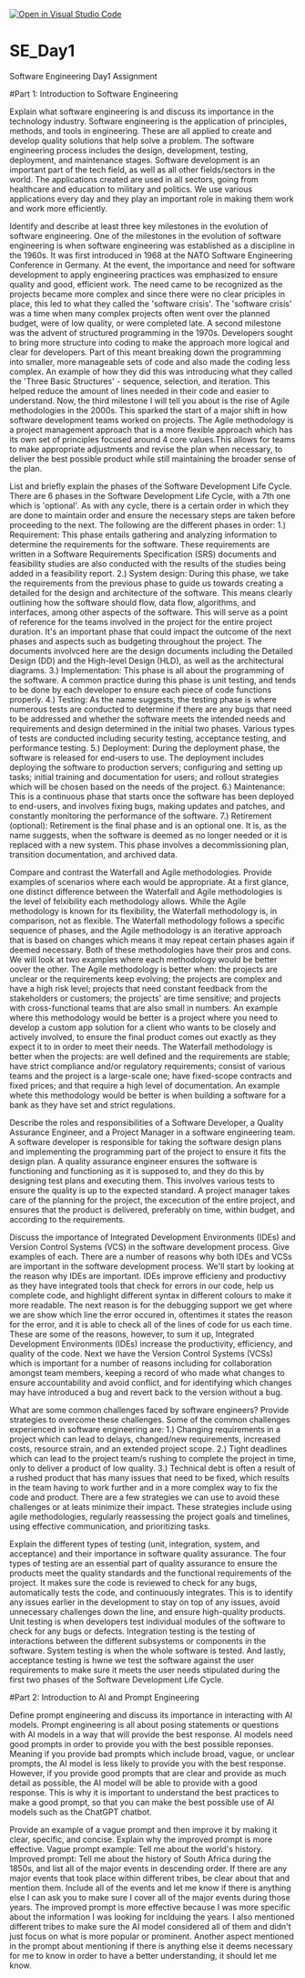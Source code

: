 [![Open in Visual Studio Code](https://classroom.github.com/assets/open-in-vscode-2e0aaae1b6195c2367325f4f02e2d04e9abb55f0b24a779b69b11b9e10269abc.svg)](https://classroom.github.com/online_ide?assignment_repo_id=15541894&assignment_repo_type=AssignmentRepo)
# SE_Day1
Software Engineering Day1 Assignment

#Part 1: Introduction to Software Engineering

Explain what software engineering is and discuss its importance in the technology industry.
Software engineering is the application of principles, methods, and tools in engineering. These are all applied to create and develop quality solutions that help solve a problem. The software engineering process includes the design, development, testing, deployment, and maintenance stages. Software development is an important part of the tech field, as well as all other fields/sectors in the world. The applications created are used in all sectors, going from healthcare and education to military and politics. We use various applications every day and they play an important role in making them work and work more efficiently. 

Identify and describe at least three key milestones in the evolution of software engineering.
One of the milestones in the evolution of software engineering is when software engineering was established as a discipline in the 1960s. It was first introduced in 1968 at the NATO Software Engineering Conference in Germany. At the event, the importance and need for software development to apply engineering practices was emphasized to ensure quality and good, efficient work. The need came to be recognized as the projects became more complex and since there were no clear priciples in place, this led to what they called the 'software crisis'. The 'software crisis' was a time when many complex projects often went over the planned budget, were of low quality, or were completed late.
A second milestone was the advent of structured programming in the 1970s. Developers sought to bring more structure into coding to make the approach more logical and clear for developers. Part of this meant breaking down the programming into smaller, more manageable sets of code and also made the coding less complex. An example of how they did this was introducing what they called the 'Three Basic Structures' - sequence, selection, and iteration. This helped reduce the amount of lines needed in their code and easier to understand.
Now, the third milestone I will tell you about is the rise of Agile methodologies in the 2000s. This sparked the start of a major shift in how software development teams worked on projects. The Agile methodology is a project management approach that is a more flexible approach which has its own set of principles focused around 4 core values.This allows for teams to make appropriate adjustments and revise the plan when necessary, to deliver the best possible product while still maintaining the broader sense of the plan.

List and briefly explain the phases of the Software Development Life Cycle.
There are 6 phases in the Software Development Life Cycle, with a 7th one which is 'optional'. As with any cycle, there is a certain order in which they are done to maintain order and ensure the necessary steps are taken before proceeding to the next. The following are the different phases in order:
1.) Requirement: This phase entails gathering and analyzing information to determine the requirements for the software. These requirements are written in a Software Requirements Specification (SRS) documents and feasibility studies are also conducted with the results of the studies being added in a feasibility report. 
2.) System design: During this phase, we take the requirements from the previous phase to guide us towards creating a detailed for the design and architecture of the software. This means clearly outlining how the software should flow, data flow, algorithms, and interfaces, among other aspects of the software. This will serve as a point of reference for the teams involved in the project for the entire project duration. It's an important phase that could impact the outcome of the next phases and aspects such as budgeting throughout the project. The documents involvced here are the design documents including the Detailed Design (DD) and the High-level Design (HLD), as well as the architectural diagrams.
3.) Implementation: This phase is all about the programming of the software. A common practice during this phase is unit testing, and tends to be done by each developer to ensure each piece of code functions properly. 
4.) Testing: As the name suggests, the testing phase is where numerous tests are conducted to determine if there are any bugs that need to be addressed and whether the software meets the intended needs and requirements and design determined in the initial two phases. Various types of tests are conducted including security testing, acceptance testing, and performance testing. 
5.) Deployment: During the deployment phase, the software is released for end-users to use. The deployment includes deploying the software to production servers; configuring and setting up tasks; initial training and documentation for users; and rollout strategies which will be chosen based on the needs of the project.
6.) Maintenance: This is a continuous phase that starts once the software has been deployed to end-users, and involves fixing bugs, making updates and patches, and constantly monitoring the performance of the software. 
7.) Retirement (optional): Retirement is the final phase and is an optional one. It is, as the name suggests, when the software is deemed as no longer needed or it is replaced with a new system. This phase involves a decommissioning plan, transition documentation, and archived data.

Compare and contrast the Waterfall and Agile methodologies. Provide examples of scenarios where each would be appropriate.
At a first glance, one distinct difference between the Waterfall and Agile methodologies is the level of felxibility each methodology allows. While the Agile methodology is known for its flexibility, the Waterfall methodology is, in comparison, not as flexible. 
The Waterfall methodology follows a specific sequence of phases, and the Agile methodology is an iterative approach that is based on changes which means it may repeat certain phases again if deemed necessary. 
Both of these methodologies have their pros and cons. We will look at two examples where each methodology would be better oover the other. The Agile methodology is better when: the projects are unclear or the requirements keep evolving; the projects are complex and have a high risk level; projects that need constant feedback from the stakeholders or customers; the projects' are time sensitive; and projects with cross-functional teams that are also small in numbers. An example where this methodology would be better is a project where you need to develop a custom app solution for a client who wants to be closely and actively involved, to ensure the final product comes out exactly as they expect it to in order to meet their needs.
The Waterfall methodology is better when the projects: are well defined and the requirements are stable; have strict compliance and/or regulatory requirements; consist of various teams and the project is a large-scale one; have fixed-scope contracts and fixed prices; and that require a high level of documentation. An example whete this methodology would be better is when building a software for a bank as they have set and strict regulations.

Describe the roles and responsibilities of a Software Developer, a Quality Assurance Engineer, and a Project Manager in a software engineering team.
A software developer is responsible for taking the software design plans and implementing the programming part of the project to ensure it fits the design plan.
A quality assurance engineer ensures the software is functioning and functioning as it is supposed to, and they do this by designing test plans and executing them. This involves various tests to ensure the quality is up to the expected standard.
A project manager takes care of the planning for the project, the excecution of the entire project, and ensures that the product is delivered, preferably on time, within budget, and according to the requirements. 

Discuss the importance of Integrated Development Environments (IDEs) and Version Control Systems (VCS) in the software development process. Give examples of each.
There are a number of reasons why both IDEs and VCSs are important in the software development process. We'll start by looking at the reason why IDEs are important. IDEs improve efficieny and productivy as they have integrated tools that check for errors in our code, help us complete code, and highlight different syntax in different colours to make it more readable. The next reason is for the debugging support we get where we are show which line the error occured in, oftentimes it states the reason for the error, and it is able to check all of the lines of code for us each time. These are some of the reasons, however, to sum it up, Integrated Development Environments (IDEs) increase the productivity, efficiency, and quality of the code. 
Next we have the Version Control Systems (VCSs) which is important for a number of reasons including for collaboration amongst team members, keeping a record of who made what changes to ensure accountability and avoid conflict, and for identifying which changes may have introduced a bug and revert back to the version without a bug. 

What are some common challenges faced by software engineers? Provide strategies to overcome these challenges.
Some of the common challenges experienced in software engineering are: 
1.) Changing requirements in a project which can lead to delays, changed/new requirements, increased costs, resource strain, and an extended project scope.
2.) Tight deadlines which can lead to the project team/s rushing to complete the project in time, only to deliver a product of low quality.
3.) Technical debt is often a result of a rushed product that has many issues that need to be fixed, which results in the team having to work further and in a more complex way to fix the code and product.
There are a few strategies we can use to avoid these challenges or at leats minimize their impact. These strategies include using agile methodologies, regularly reassessing the project goals and timelines, using effective communication, and prioritizing tasks. 

Explain the different types of testing (unit, integration, system, and acceptance) and their importance in software quality assurance.
The four types of testing are an essential part of quality assurance to ensure the products meet the quality standards and the functional requirements of the project. It makes sure the code is reviewed to check for any bugs, automatically tests the code, and continuously integrates. This is to identify any issues earlier in the development to stay on top of any issues, avoid unnecessary challenges down the line, and ensure high-quality products.
Unit testing is when developers test individual modules of the software to check for any bugs or defects. Integration testing is the testing of interactions between the different subsystems or components in the software. System testing is when the whole software is tested. And lastly, acceptance testing is hwne we test the software against the user requirements to make sure it meets the user needs stipulated during the first two phases of the Software Development Life Cycle. 

#Part 2: Introduction to AI and Prompt Engineering


Define prompt engineering and discuss its importance in interacting with AI models.
Prompt engineering is all about posing statements or questions with AI models in a way that will provide the best response. AI models need good prompts in order to provide you with the best possible reponses. Meaning if you provide bad prompts which include broad, vague, or unclear prompts, the AI model is less likely to provide you with the best response. However, if you provide good prompts that are clear and provide as much detail as possible, the AI model will be able to provide with a good response. This is why it is important to understand the best practices to make a good prompt, so that you can make the best possible use of AI models such as the ChatGPT chatbot.

Provide an example of a vague prompt and then improve it by making it clear, specific, and concise. Explain why the improved prompt is more effective.
Vague prompt example: Tell me about the world's history. 
Improved prompt: Tell me about the history of South Africa during the 1850s, and list all of the major events in descending order. If there are any major events that took place within different tribes, be clear about that and mention them. Include all of the events and let me know if there is anything else I can ask you to make sure I cover all of the major events during those years.
The improved prompt is more effective because I was more specific about the information I was looking for inclduing the years. I also mentioned different tribes to make sure the AI model considered all of them and didn't just focus on what is more popular or prominent. Another aspect mentioned in the prompt about mentioning if there is anything else it deems necessary for me to know in order to have a better understanding, it should let me know. 
